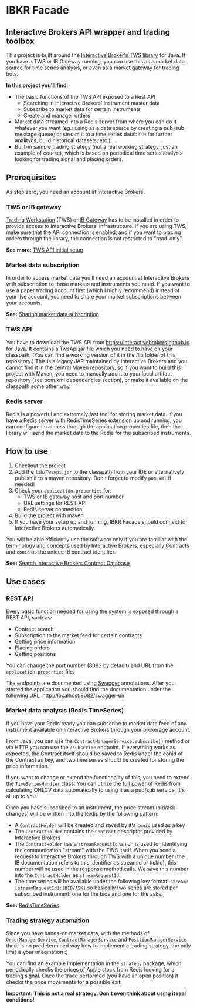 # IBKR Facade
## Interactive Brokers API wrapper and trading toolbox 
This project is built around the [Interactive Broker's TWS library](https://interactivebrokers.github.io/tws-api/) for Java. If you have a TWS or IB Gateway running, you can use this as a market data source for time series analysis, or even as a market gateway for trading bots.

**In this project you'll find:**

- The basic functions of the TWS API exposed to a Rest API
    - Searching in Interactive Brokers' instrument master data
    - Subscribe to market data for certain instruments
    - Create and manager orders
- Market data streamed into a Redis server from where you can do it whatever you want (eg.: using as a data source by creating a pub-sub message queue; or stream it to a time series database for further analitycs, build historical datasets, etc.)
- Built-in sample trading strategy (not a real working strategy, just an example of course), which is based on periodical time series analysis looking for trading signal and placing orders.


## Prerequisites
As step zero, you need an account at Interactive Brokers.

### TWS or IB gateway
[Trading Workstation](https://www.interactivebrokers.com/en/index.php?f=14099#tws-software) (TWS) or [IB Gateway](https://www.interactivebrokers.com/en/?f=/en/trading/ibgateway-stable.php) has to be installed in order to provide access to Interactive Brokers' infrastructure. If you are using TWS, make sure that the API connection is enabled, and if you want to placing orders through the library, the connection is not restricted to "read-only".

**See more:** [TWS API initial setup](https://interactivebrokers.github.io/tws-api/initial_setup.html)

### Market data subscription
In order to access market data you'll need an account at Interactive Brokers with subscription to those markets and instruments you need. If you want to use a paper trading account first (which I highly recommend) instead of your live account, you need to share your market subscriptions between your accounts.

**See:** [Sharing market data subscription](https://interactivebrokers.github.io/tws-api/market_data.html#paper_sharing)

### TWS API
You have to download the TWS API from https://interactivebrokers.github.io for Java. It contains a TwsApi.jar file which you need to have on your classpath. (You can find a working version of it in the /lib folder of this repository.) This is a legacy JAR maintained by Interactive Brokers and you cannot find it in the central Maven repository, so if you want to build this project with Maven, you need to manually add it to your local artifact repository (see pom.xml dependencies section), or make it available on the classpath some other way.

### Redis server
Redis is a powerful and extremely fast tool for storing market data. If you have a Redis server with RedisTimeSeries extension up and running, you can configure its access through the application.properties file, then the library will send the market data to the Redis for the subscribed instruments.


## How to use
1. Checkout the project
2. Add the `lib/TwsApi.jar` to the classpath from your IDE or alternatively publish it to a maven repository. Don't forget to modify `pom.xml` if needed!
3. Check your `application.properties` for:
   - TWS or IB gateway host and port number
   - URL settings for REST API
   - Redis server connection 
4. Build the project with maven
5. If you have your setup up and running, IBKR Facade should connect to Interactive Brokers automatically.

You will be able efficiently use the software only if you are familiar with the terminology and concepts used by Interactive Brokers, especially [Contracts](https://interactivebrokers.github.io/tws-api/contracts.html) and `conid` as the unique IB contract identifier.

**See:** [Search Interactive Brokers Contract Database](https://www.interactivebrokers.com/en/index.php?f=463) 

## Use cases

### REST API
Every basic function needed for using the system is exposed through a REST API, such as:
- Contract search
- Subscription to the market feed for certain contracts
- Getting price information
- Placing orders
- Getting positions

You can change the port number (8082 by default) and URL from the `application.properties` file.

The endpoints are documented using [Swagger](http://swagger.io) annotations. After you started the application you should find the documentation under the following URL: http://localhost:8082/swagger-ui/

### Market data analysis (Redis TimeSeries)
If you have your Redis ready you can subscribe to market data feed of any instrument available on Interactive Brokers through your brokerage account.

From Java, you can use the `ContractManagerService.subscribe()` method or via HTTP you can use the `/subscribe` endpoint. If everything works as expected, the Contract itself should be saved to Redis under the conid of the Contract as key, and two time series should be created for storing the price information.

If you want to change or extend the functionality of this, you need to extend the `TimeSeriesHandler` class. You can utilize the full power of Redis from calculating OHLCV data automatically to using it as a pub/sub service, it's all up to you. 

Once you have subscribed to an instrument, the price stream (bid/ask changes) will be written into the Redis by the following pattern:
- A `ContractHolder` will be created and saved by it's `conid` used as a key
- The `ContractHolder` contains the `Contract` descriptor provided by Interactive Brokers
- The `ContractHolder` has a `streamRequestId` which is used for identifying the communication "stream" with the TWS itself. When you send a request to Interactive Brokers through TWS with a unique number (the IB documentation refers to this identifier as streamId or tickId), this number will be used in the response method calls. We save this number into the `ContractHolder` as `streamRequestId`.
- The time series will be available under the following key format: `stream:[streamRequestId]:[BID/ASK]` so basically two series are stored per subscribed instrument: one for the bids and one for the asks.

**See:** [RedisTimeSeries](https://redis.io/docs/stack/timeseries)

### Trading strategy automation
Since you have hands-on market data, with the methods of `OrderManagerService`, `ContractManagerService` and `PositionManagerService` there is no predetermined way how to implement a trading strategy, the only limit is your imagination :)  

You can find an example implementation in the `strategy` package, which periodically checks the prices of Apple stock from Redis looking for a trading signal. Once the trade performed (you have an open position) it checks the price movements for a possible exit.

**Important: This is not a real strategy. Don't even think about using it real conditions!**